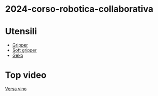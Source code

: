 # 2024-corso-robotica-collaborativa

# Utensili

- [Gripper](gripper)
- [Soft gripper](softGripper)
- [Geko](geko)


# Top video

[Versa vino](/softGripper/versaVino/versa_vino.gif)
